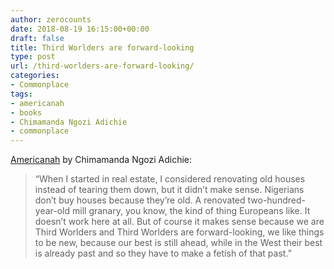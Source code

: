 ```yaml
---
author: zerocounts
date: 2018-08-19 16:15:00+00:00
draft: false
title: Third Worlders are forward-looking
type: post
url: /third-worlders-are-forward-looking/
categories:
- Commonplace
tags:
- americanah
- books
- Chimamanda Ngozi Adichie
- commonplace
---
```


[Americanah](https://www.chimamanda.com/book/americanah/) by Chimamanda Ngozi Adichie:

> “When I started in real estate, I considered renovating old houses instead of tearing them down, but it didn’t make sense. Nigerians don’t buy houses because they’re old. A renovated two-hundred-year-old mill granary, you know, the kind of thing Europeans like. It doesn’t work here at all. But of course it makes sense because we are Third Worlders and Third Worlders are forward-looking, we like things to be new, because our best is still ahead, while in the West their best is already past and so they have to make a fetish of that past.”
